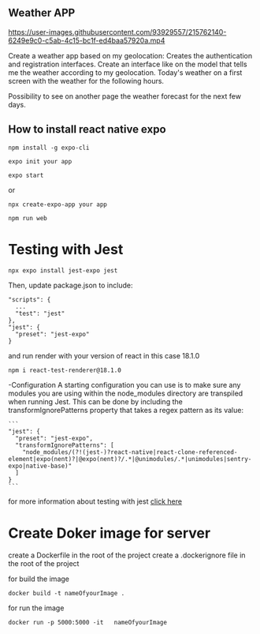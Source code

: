 
## Weather APP 

https://user-images.githubusercontent.com/93929557/215762140-6249e9c0-c5ab-4c15-bc1f-ed4baa57920a.mp4

 
Create a weather app based on my geolocation:
Creates the authentication and registration interfaces.
Create an interface like on the model that tells me the weather according to my geolocation.
Today's weather on a first screen with the weather for the following hours.

Possibility to see on another page the weather forecast for the next few days.

## How to install react native expo 
```
npm install -g expo-cli 
```
```
expo init your app 
```
```
expo start
```
or 
```
npx create-expo-app your app 
```
```
npm run web
```

# Testing with Jest

```
npx expo install jest-expo jest
```

Then, update package.json to include:

```	
"scripts": {
  ...
  "test": "jest"
},
"jest": {
  "preset": "jest-expo"
}

```
and run render with your version of  react  in this case 18.1.0

```
npm i react-test-renderer@18.1.0
```
-Configuration
A starting configuration you can use is to make sure any modules you are using within the node_modules directory are transpiled when running Jest. This can be done by including the transformIgnorePatterns property that takes a regex pattern as its value:
    
    ```
    "jest": {
      "preset": "jest-expo",
      "transformIgnorePatterns": [
        "node_modules/(?!(jest-)?react-native|react-clone-referenced-element|expo(nent)?|@expo(nent)?/.*|@unimodules/.*|unimodules|sentry-expo|native-base)"
      ]
    }
    ```

for more information about testing with jest [click here](https://docs.expo.io/guides/testing-with-jest/)


# Create Doker image for server

create a Dockerfile in the root of the project
create a .dockerignore file in the root of the project

for build the image
```
docker build -t nameOfyourImage .
```
for run the image
```
docker run -p 5000:5000 -it   nameOfyourImage
```
```








    





